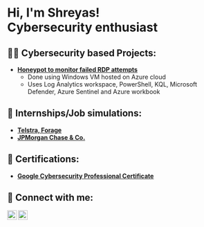 <h1>Hi, I'm Shreyas! <br/>Cybersecurity enthusiast</h1>

<h2>👨‍💻 Cybersecurity based Projects:</h2>

- <b>[Honeypot to monitor failed RDP attempts](https://github.com/issashrez/Honeypot)</b>
  - Done using Windows VM hosted on Azure cloud
  - Uses Log Analytics workspace, PowerShell, KQL, Microsoft Defender, Azure Sentinel and Azure workbook

<h2>🏢 Internships/Job simulations: </h2>

- <b>[Telstra, Forage](https://forage-uploads-prod.s3.amazonaws.com/completion-certificates/Telstra%20AU/RNhbu8QnDzthwynEf_Telstra_YrQxDDjmiXJXA9CrB_1697739325355_completion_certificate.pdf)</b>
- <b>[JPMorgan Chase & Co.](https://forage-uploads-prod.s3.amazonaws.com/completion-certificates/J.P.%20Morgan/gWbW5qHAChqQBGWpA_JPMorgan%20Chase%20&%20Co._YrQxDDjmiXJXA9CrB_1698766182570_completion_certificate.pdf)</b>

<h2>📃 Certifications: </h2>

- <b>[Google Cybersecurity Professional Certificate](https://www.coursera.org/account/accomplishments/professional-cert/S3NKY5GLQ3EV)</b>

<h2> 🤳 Connect with me:</h2>

<a href="https://www.linkedin.com/in/shreyas-biju/"><img align="left" width="22px" src="https://cdn2.iconfinder.com/data/icons/social-media-2285/512/1_Linkedin_unofficial_colored_svg-512.png" /></a>
<a href="https://www.instagram.com/issashrez/"><img align="left" width="22px" src="https://cdn2.iconfinder.com/data/icons/social-media-2285/512/1_Instagram_colored_svg_1-512.png" /></a>


<!--
**joshmadakor1/joshmadakor1** is a ✨ _special_ ✨ repository because its `README.md` (this file) appears on your GitHub profile.

Here are some ideas to get you started:

- 🔭 I’m currently working on ...
- 🌱 I’m currently learning ...
- 👯 I’m looking to collaborate on ...
- 🤔 I’m looking for help with ...
- 💬 Ask me about ...
- 📫 How to reach me: ...
- 😄 Pronouns: ...
- ⚡ Fun fact: ...
-->

